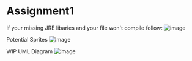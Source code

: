# Assignment1
If your missing JRE libaries and your file won't compile follow:
![image](https://user-images.githubusercontent.com/62010653/76309767-926e6380-6321-11ea-96e7-6cfec66869a4.png)


Potential Sprites
![image](https://user-images.githubusercontent.com/37185972/76338676-2144a580-634d-11ea-9580-edc52a966ebc.png)


WIP UML Diagram
![image](https://user-images.githubusercontent.com/37185972/76348323-1ba28c00-635c-11ea-88fe-770509bcffd5.png)
